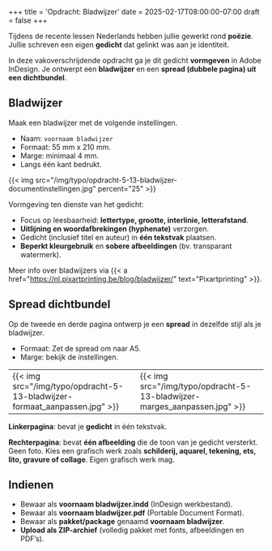 +++
title = 'Opdracht: Bladwijzer'
date = 2025-02-17T08:00:00-07:00
draft = false
+++

Tijdens de recente lessen Nederlands hebben jullie gewerkt rond **poëzie**. Jullie schreven een eigen **gedicht** dat gelinkt was aan je identiteit. 

In deze vakoverschrijdende opdracht ga je dit gedicht **vormgeven** in Adobe InDesign. Je ontwerpt een **bladwijzer** en een **spread (dubbele pagina) uit een dichtbundel**.

## Bladwijzer

Maak een bladwijzer met de volgende instellingen.

- Naam: `voornaam bladwijzer`
- Formaat: 55 mm x 210 mm.
- Marge: minimaal 4 mm.
- Langs één kant bedrukt.

{{< img src="/img/typo/opdracht-5-13-bladwijzer-documentinstellingen.jpg" percent="25" >}}

Vormgeving ten dienste van het gedicht:
- Focus op leesbaarheid: **lettertype, grootte, interlinie, letterafstand**.
- **Uitlijning en woordafbrekingen (hyphenate)** verzorgen.
- Gedicht (inclusief titel en auteur) in **één tekstvak** plaatsen.
- **Beperkt kleurgebruik** en **sobere afbeeldingen** (bv. transparant watermerk).

Meer info over bladwijzers via {{< a href="https://nl.pixartprinting.be/blog/bladwijzer/" text="Pixartprinting" >}}.

## Spread dichtbundel

Op de tweede en derde pagina ontwerp je een **spread** in dezelfde stijl als je bladwijzer.

- Formaat: Zet de spread om naar A5. 
- Marge: bekijk de instellingen. 

| | |
|-|-|
|{{< img src="/img/typo/opdracht-5-13-bladwijzer-formaat_aanpassen.jpg" >}}|{{< img src="/img/typo/opdracht-5-13-bladwijzer-marges_aanpassen.jpg" >}}|

**Linkerpagina**: bevat je **gedicht** in één tekstvak.

**Rechterpagina**: bevat **één afbeelding** die de toon van je gedicht versterkt. Geen foto. Kies een grafisch werk zoals **schilderij, aquarel, tekening, ets, lito, gravure of collage**. Eigen grafisch werk mag.

## Indienen

- Bewaar als **voornaam bladwijzer.indd** (InDesign werkbestand).
- Bewaar als **voornaam bladwijzer.pdf** (Portable Document Format).
- Bewaar als **pakket/package** genaamd **voornaam bladwijzer**.
- **Upload als ZIP-archief** (volledig pakket met fonts, afbeeldingen en PDF’s).